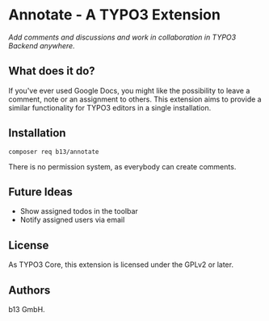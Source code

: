 # Annotate - A TYPO3 Extension

_Add comments and discussions and work in collaboration in TYPO3 Backend anywhere._

## What does it do?

If you've ever used Google Docs, you might like the possibility to leave a comment, note or an assignment to others.
This extension aims to provide a similar functionality for TYPO3 editors in a single installation.

## Installation

`composer req b13/annotate`

There is no permission system, as everybody can create comments.

## Future Ideas

- Show assigned todos in the toolbar
- Notify assigned users via email

## License

As TYPO3 Core, this extension is licensed under the GPLv2 or later.

## Authors

b13 GmbH.
